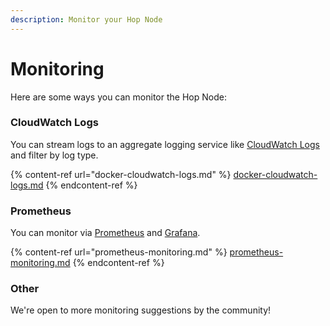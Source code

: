 ```yaml
---
description: Monitor your Hop Node
---
```


# Monitoring

Here are some ways you can monitor the Hop Node:

### CloudWatch Logs

You can stream logs to an aggregate logging service like [CloudWatch Logs](https://aws.amazon.com/cloudwatch/) and filter by log type.&#x20;

{% content-ref url="docker-cloudwatch-logs.md" %}
[docker-cloudwatch-logs.md](docker-cloudwatch-logs.md)
{% endcontent-ref %}

### Prometheus

You can monitor via [Prometheus](https://github.com/prometheus/prometheus) and [Grafana](https://github.com/grafana/grafana).&#x20;

{% content-ref url="prometheus-monitoring.md" %}
[prometheus-monitoring.md](prometheus-monitoring.md)
{% endcontent-ref %}

### Other

We're open to more monitoring suggestions by the community!&#x20;
